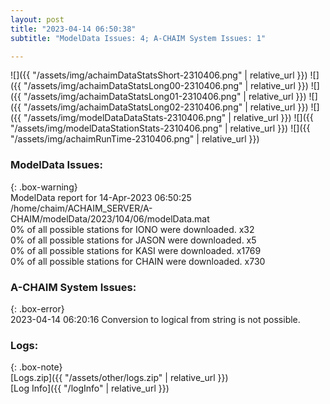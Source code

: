 ```yaml
---
layout: post
title: "2023-04-14 06:50:38"
subtitle: "ModelData Issues: 4; A-CHAIM System Issues: 1"

---
```


![]({{ "/assets/img/achaimDataStatsShort-2310406.png" | relative_url }})
![]({{ "/assets/img/achaimDataStatsLong00-2310406.png" | relative_url }})
![]({{ "/assets/img/achaimDataStatsLong01-2310406.png" | relative_url }})
![]({{ "/assets/img/achaimDataStatsLong02-2310406.png" | relative_url }})
![]({{ "/assets/img/modelDataDataStats-2310406.png" | relative_url }})
![]({{ "/assets/img/modelDataStationStats-2310406.png" | relative_url }})
![]({{ "/assets/img/achaimRunTime-2310406.png" | relative_url }})


### ModelData Issues:  
  
{: .box-warning}  
 ModelData report for 14-Apr-2023 06:50:25   
 /home/chaim/ACHAIM_SERVER/A-CHAIM/modelData/2023/104/06/modelData.mat   
 0% of all possible stations for IONO were downloaded. x32   
 0% of all possible stations for JASON were downloaded. x5   
 0% of all possible stations for KASI were downloaded. x1769   
 0% of all possible stations for CHAIN were downloaded. x730   
  
### A-CHAIM System Issues:  
  
{: .box-error}  
2023-04-14 06:20:16 Conversion to logical from string is not possible.  

### Logs:  
  
{: .box-note}  
[Logs.zip]({{ "/assets/other/logs.zip" | relative_url }})  
[Log Info]({{ "/logInfo" | relative_url }})  
